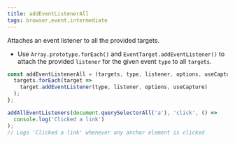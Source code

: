 ```yaml
---
title: addEventListenerAll
tags: browser,event,intermediate
---
```


Attaches an event listener to all the provided targets.

- Use `Array.prototype.forEach()` and `EventTarget.addEventListener()` to attach the provided `listener` for the given event `type` to all `targets`.

```js
const addEventListenerAll = (targets, type, listener, options, useCapture) => {
  targets.forEach(target =>
    target.addEventListener(type, listener, options, useCapture)
  );
};
```

```js
addAllEventListeners(document.querySelectorAll('a'), 'click', () =>
  console.log('Clicked a link')
);
// Logs 'Clicked a link' whenever any anchor element is clicked
```

